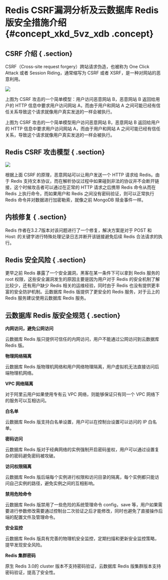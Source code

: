 # Redis CSRF漏洞分析及云数据库 Redis 版安全措施介绍 {#concept_xkd_5vz_xdb .concept}

## CSRF 介绍 { .section}

CSRF（Cross-site request forgery）跨站请求伪造，也被称为 One Click Attack 或者 Session Riding，通常缩写为 CSRF 或者 XSRF，是一种对网站的恶意利用。

![](http://static-aliyun-doc.oss-cn-hangzhou.aliyuncs.com/assets/img/13767/3937_zh-CN.png)

上图为 CSRF 攻击的一个简单模型：用户访问恶意网站 B，恶意网站 B 返回给用户的 HTTP 信息中要求用户访问网站 A，而由于用户和网站 A 之间可能已经有信任关系导致这个请求就像用户真实发送的一样会被执行。

上图为 CSRF 攻击的一个简单模型用户访问恶意网站 B，恶意网站 B 返回给用户的 HTTP 信息中要求用户访问网站 A，而由于用户和网站 A 之间可能已经有信任关系，导致这个请求就像用户真实发送的一样会被执行。

## Redis CSRF 攻击模型 { .section}

![](http://static-aliyun-doc.oss-cn-hangzhou.aliyuncs.com/assets/img/13767/3938_zh-CN.png)

根据上面 CSRF 的原理，恶意网站可以让用户发送一个 HTTP 请求给 Redis。由于 Redis 支持文本协议，而在解析协议过程中如果碰到非法的协议并不会断开链接，这个时候攻击者可以通过在正常的 HTTP 请求之后携带 Redis 命令从而在 Redis 上执行命令，而如果用户和 Redis 之间没有密码验证，则可以正常执行 Redis 命令并对数据进行加密勒索，就像之前 MongoDB 赎金事件一样。

## 内核修复 { .section}

Redis 作者在3.2.7版本对该问题进行了一个修复，解决方案是对于 POST 和 Host: 的关键字进行特殊处理记录日志并断开该链接避免后续 Redis 合法请求的执行。

## Redis 安全风险 { .section}

更早之前 Redis 暴露了一个安全漏洞，黑客在某一条件下可以拿到 Redis 服务的 root 权限，这些安全漏洞发生的原因主要是因为用户对于 Redis 的安全机制了解比较少，还有用户缺少 Redis 相关的运维经验，同时由于 Redis 也没有提供更丰富的安全防护机制。云数据库 Redis 版提供了更安全的 Redis 服务，对于云上的 Redis 服务建议使用云数据库 Redis 服务。

## 云数据库 Redis 版安全规范 { .section}

**内网访问，避免公网访问**

云数据库 Redis 版只提供可信任的内网访问，用户不能通过公网访问到云数据库 Redis 版。

**物理网络隔离**

云数据库 Redis 版物理机网络和用户网络物理隔离，用户虚拟机无法直接访问后端物理机网络。

**VPC 网络隔离**

对于阿里云用户如果使用专有云 VPC 网络，则能够保证只有同一个 VPC 网络下的服务可以互相访问。

**白名单**

云数据库 Redis 版支持白名单设置，用户可以在控制台设置可以访问的 IP 白名单。

**密码访问**

云数据库 Redis 版对于经典网络的实例强制开启密码鉴权，用户可以通过设置复杂的密码避免密码被攻破。

**访问权限隔离**

云数据库 Redis 版后端每个实例进行权限和访问目录的隔离，每个实例都只能访问自己实例的路径，避免实例之间的互相影响。

**禁用危险命令**

云数据库 Redis 版禁用了一些危险的系统管理命令 config，save 等，用户如果需要进行参数修改需要通过控制台二次验证之后才能修改，同时也避免了直接操作后端的配置文件及管理命令。

**安全监控**

云数据库 Redis 版具有完善的物理机安全监控，定期扫描和更新安全监控策略，提早发现安全风险。

**Redis 集群密码**

原生 Redis 3.0的 cluster 版本不支持密码验证，云数据库 Redis 版集群版本支持密码验证，提高了安全性。

